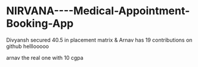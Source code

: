 # NIRVANA----Medical-Appointment-Booking-App 
Divyansh secured 40.5 in placement matrix & Arnav has 19 contributions on github helllooooo

arnav the real one with 10 cgpa
